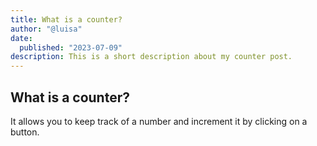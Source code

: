 ```yaml
---
title: What is a counter?
author: "@luisa"
date:
  published: "2023-07-09"
description: This is a short description about my counter post.
---
```


 ## What is a counter?

It allows you to keep track of a number and increment it by clicking on a button.

<Counter></Counter>
